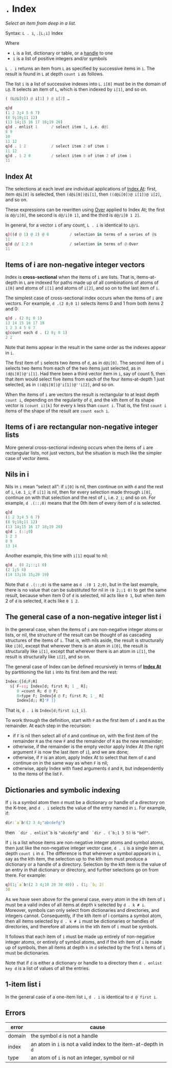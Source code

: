 # `.` Index


_Select an item from deep in a list._

Syntax: `L . i`, `.[L;i]` Index

Where

-   `L` is a list, dictionary or table, or a [handle](handle) to one
-   `i` is a list of positive integers and/or symbols

`L . i` returns an item from `L` as specified by successive items in `i`.
The result is found in `L` at depth `count i` as follows. 

The list `i` is a list of successive indexes into `L`. `i[0]` must be in the domain of `L@`. It selects an item of `L`, which is then indexed by `i[1]`, and so on.
```q
( (L@i[0]) @ i[1] ) @ i[2] …
```
```q
q)d
(1 2 3;4 5 6 7)
(8 9;10;11 12)
(13 14;15 16 17 18;19 20)
q)d . enlist 1      / select item 1, i.e. d@1
8 9
10
11 12
q)d . 1 2           / select item 2 of item 1
11 12
q)d . 1 2 0         / select item 0 of item 2 of item 1
11
```


## Index At

The selections at each level are individual applications of [Index At](index-at): first, item `d@i[0]` is selected, then `(d@i[0])@i[1]`, then `((d@i[0])@ i[1])@ i[2]`, and so on. 

These expressions can be rewritten using [Over](reduce) applied to Index At; the first is `d@/i[0]`, the second is `d@/i[0 1]`, and the third is `d@/i[0 1 2]`. 

In general, for a vector `i` of any count, `L . i` is identical to `L@/i`. 
```q
q)((d @ 1) @ 2) @ 0         / selection in terms of a series of @s
11
q)d @/ 1 2 0                / selection in terms of @-Over
11
```


## Items of i are non-negative integer vectors

Index is **cross-sectional** when the items of `i` are lists. That is, items-at-depth in `L` are indexed for paths made up of all combinations of atoms of `i[0]` and atoms of `i[1]` and atoms of `i[2]`, and so on to the last item of `i`. 

The simplest case of cross-sectional index occurs when the items of `i` are vectors. For example, `d .(2 0;0 1)` selects items 0 and 1 from both items 2 and 0:
```q
q)d . (2 0; 0 1)
13 14 15 16 17 18
1 2 3 4 5 6 7
q)count each d . (2 0; 0 1)
2 2
```
Note that items appear in the result in the same order as the indexes appear in `i`.

The first item of `i` selects two items of `d`, as in `d@i[0]`. The second item of `i` selects two items from each of the two items just selected, as in `(d@i[0])@'i[1]`. Had there been a third vector item in `i`, say of count 5, then that item would select five items from each of the four items-at-depth 1 just selected, as in `((d@i[0])@'i[1])@''i[2]`, and so on. 

When the items of `i` are vectors the result is rectangular to at least depth `count i`, depending on the regularity of `d`, and the `k`th item of its shape vector is `(count i)[k]` for every `k` less than `count i`. That is, the first `count i` items of the shape of the result are `count each i`.


## Items of i are rectangular non-negative integer lists

More general cross-sectional indexing occurs when the items of `i` are rectangular lists, not just vectors, but the situation is much like the simpler case of vector items. 

<!-- In particular, the shape of the result is ,/^:'i. FIXME -->


## Nils in i

Nils in `i` mean “select all”: if `i[0]` is nil, then continue on with `d` and the rest of `i`, i.e. `1_i`; if `i[1]` is nil, then for every selection made through `i[0]`, continue on with that selection and the rest of `i`, i.e. `2_i`; and so on. For example, `d .(::;0)` means that the 0th item of every item of `d` is selected.
```q
q)d
(1 2 3;4 5 6 7)
(8 9;10;11 12)
(13 14;15 16 17 18;19 20)
q)d . (::;0)
1 2 3
8 9
13 14
```
Another example, this time with `i[1]` equal to nil:
```q
q)d . (0 2;::;1 0)
(2 1;5 4)
(14 13;16 15;20 19)
```
Note that `d .(::;0)` is the same as `d .(0 1 2;0)`, but in the last example, there is no value that can be substituted for nil in `(0 2;;1 0)` to get the same result, because when item 0 of `d` is selected, nil acts like `0 1`, but when item 2 of `d` is selected, it acts like `0 1 2`.


## The general case of a non-negative integer list i

In the general case, when the items of `i` are non-negative integer atoms or lists, or nil, the structure of the result can be thought of as cascading structures of the items of `i`. That is, with nils aside, the result is structurally like `i[0]`, except that wherever there is an atom in `i[0]`, the result is structurally like `i[1]`, except that wherever there is an atom in `i[1]`, the result is structurally like `i[2]`, and so on. 

The general case of Index can be defined recursively in terms of [**Index At**](index-at) by partitioning the list `i` into its first item and the rest:
```q
Index:{[d;F;R] 
  $[ F~::; Index[d; first R; 1 _ R];
     0 =count R; d @ F;
     0>type F; Index[d @ F; first R; 1 _ R]
     Index[d;; R]'F ]}
```
That is, `d . i` is `Index[d;first i;1_i]`. 

To work through the definition, start with `F` as the first item of `i` and `R` as the remainder. At each step in the recursion: 

-   if `F` is nil then select all of `d` and continue on, with the first item of the remainder `R` as the new `F` and the remainder of `R` as the new remainder; 
-   otherwise, if the remainder is the empty vector apply Index At (the right argument `F` is now the last item of `i`), and we are done; 
-   otherwise, if `F` is an atom, apply Index At to select that item of `d` and continue on in the same way as when `F` is nil; 
-   otherwise, apply Index with fixed arguments `d` and `R`, but independently to the items of the list `F`.


## Dictionaries and symbolic indexing

If `i` is a symbol atom then `d` must be a dictionary or handle of a directory on the K-tree, and `d . i` selects the value of the entry named in `i`. For example, if:
```q
dir:`a`b!(2 3 4;"abcdefg")
```
then `` `dir . enlist`b`` is `"abcdefg"` and `` `dir . (`b;1 3 5)`` is `"bdf"`.

If `i` is a list whose items are non-negative integer atoms and symbol atoms, then just like the non-negative integer vector case, `d . i` is a single item at depth `count i` in `d`. The difference is that wherever a symbol appears in `i`, say as the kth item, the selection up to the kth item must produce a dictionary or a handle of a directory. Selection by the kth item is the value of an entry in that dictionary or directory, and further selections go on from there. For example:
```q
q)(1;`a`b!(2 3 4;10 20 30 40)) . (1; `b; 2)
30
```
As we have seen above for the general case, every atom in the `k`th item of `i` must be a valid index of all items at depth `k` selected by `d . k # i`. Moreover, symbols can only select from dictionaries and directories, and integers cannot. 
Consequently, if the kth item of i contains a symbol atom, then all items selected by `d . k # i` must be dictionaries or handles of directories, and therefore all atoms in the `k`th item of `i` must be symbols.

It follows that each item of `i` must be made up entirely of non-negative integer atoms, or entirely of symbol atoms, and if the `k`th item of `i` is made up of symbols, then all items at depth `k` in `d` selected by the first `k` items of `i` must be dictionaries.

Note that if `d` is either a dictionary or handle to a directory then `d . enlist key d` is a list of values of all the entries.


## 1-item list i

In the general case of a one-item list `i`, `d . i` is identical to `d @ first i`.

## Errors

error  | cause
-------|------------------------------------------------------------------
domain | the symbol `d` is not a handle
index  | an atom in `i` is not a valid index to the item-at-depth in `d`
type   | an atom of `i` is not an integer, symbol or nil

